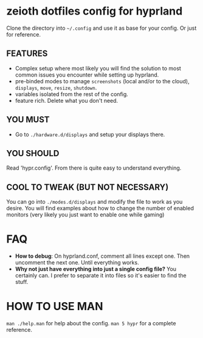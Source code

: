 # zeioth dotfiles config for hyprland
Clone the directory into `~/.config` and use it as base for your config. Or just for reference.

## FEATURES

 * Complex setup where most likely you will find the solution to most common issues you encounter while setting up hyprland.
 * pre-binded modes to manage `screenshots` (local and/or to the cloud),
  `displays`, `move`, `resize`, `shutdown`.
 * variables isolated from the rest of the config.
 * feature rich. Delete what you don't need.

## YOU MUST

* Go to `./hardware.d/displays` and setup your displays there.

## YOU SHOULD

Read 'hypr.config'. From there is quite easy to understand everything.

## COOL TO TWEAK (BUT NOT NECESSARY)

You can go into `./modes.d/displays` and modify the file to work as you desire. You will find examples about how to change the number of enabled monitors (very likely you just want to enable one while gaming)

# FAQ

* **How to debug**: On hyprland.conf, comment all lines except one. Then uncomment the next one. Until everything works.
* **Why not just have everything into just a single config file?** You certainly can.
    I prefer to separate it into files so it's easier to find the stuff.

# HOW TO USE MAN

`man ./help.man` for help about the config.
`man 5 hypr`     for a complete reference.
